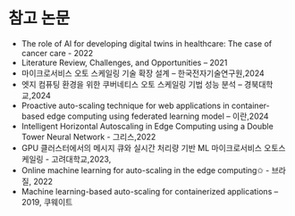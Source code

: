 # 참고 논문

- The role of AI for developing digital twins in healthcare: The case of cancer care - 2022
- Literature Review, Challenges, and Opportunities – 2021
- 마이크로서비스 오토 스케일링 기술 확장 설계 – 한국전자기술연구원,2024
- 엣지 컴퓨팅 환경을 위한 쿠버네티스 오토 스케일링 기법 성능 분석 – 경북대학교,2024
- Proactive auto-scaling technique for web applications in container-based edge computing using federated learning model – 이란,2024
- Intelligent Horizontal Autoscaling in Edge Computing using a Double Tower Neural Network - 그리스,2022
- GPU 클러스터에서의 메시지 큐와 실시간 처리량 기반 ML 마이크로서비스 오토스케일링 - 고려대학교,2023,
- Online machine learning for auto-scaling in the edge computing✩ - 브라질, 2022
- Machine learning-based auto-scaling for containerized applications – 2019, 쿠웨이트
